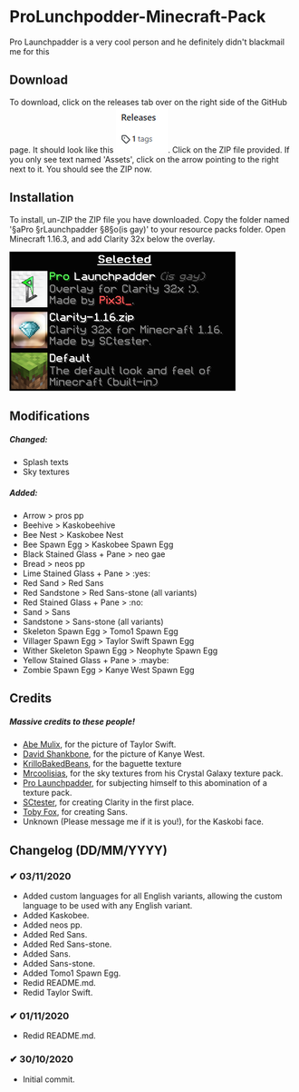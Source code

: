 # ProLunchpodder-Minecraft-Pack
Pro Launchpadder is a very cool person and he definitely didn't blackmail me for this

## Download
To download, click on the releases tab over on the right side of the GitHub page. It should look like this ![releases](https://raw.githubusercontent.com/WhosPix3l/ProLunchpodder-Minecraft-Pack/main/Image%20Resources/releases.png). Click on the ZIP file provided. If you only see text named 'Assets', click on the arrow pointing to the right next to it. You should see the ZIP now.

## Installation
To install, un-ZIP the ZIP file you have downloaded. Copy the folder named '§aPro §rLaunchpadder §8§o(is gay)' to your resource packs folder. Open Minecraft 1.16.3, and add Clarity 32x below the overlay.

![selected.png](https://raw.githubusercontent.com/WhosPix3l/ProLunchpodder-Minecraft-Pack/main/Image%20Resources/selected.png)


## Modifications
##### Changed:
* Splash texts
* Sky textures

##### Added:
* Arrow > pros pp
* Beehive > Kaskobeehive
* Bee Nest > Kaskobee Nest
* Bee Spawn Egg > Kaskobee Spawn Egg
* Black Stained Glass + Pane > neo gae
* Bread > neos pp
* Lime Stained Glass + Pane > :yes:
* Red Sand > Red Sans
* Red Sandstone > Red Sans-stone (all variants)
* Red Stained Glass + Pane > :no:
* Sand > Sans
* Sandstone > Sans-stone (all variants)
* Skeleton Spawn Egg > Tomo1 Spawn Egg
* Villager Spawn Egg > Taylor Swift Spawn Egg
* Wither Skeleton Spawn Egg > Neophyte Spawn Egg
* Yellow Stained Glass + Pane > :maybe:
* Zombie Spawn Egg > Kanye West Spawn Egg

## Credits
##### Massive credits to these people!
* [Abe Mulix](https://www.kindpng.com/userpngs/12532), for the picture of Taylor Swift.
* [David Shankbone](https://www.wikidata.org/wiki/Q12899557), for the picture of Kanye West.
* [KrilloBakedBeans](https://www.reddit.com/user/KrilloBakedBeans), for the baguette texture
* [Mrcoolisias](https://www.youtube.com/channel/UCmUV58QqezI2FKJm7x9C3Mg), for the sky textures from his Crystal Galaxy texture pack.
* [Pro Launchpadder](https://www.youtube.com/channel/UCSjVnduZR5GdrirOJEU2rWQ), for subjecting himself to this abomination of a texture pack.
* [SCtester](http://sctester.com), for creating Clarity in the first place.
* [Toby Fox](https://twitter.com/tobyfox), for creating Sans.
* Unknown (Please message me if it is you!), for the Kaskobi face.

## Changelog (DD/MM/YYYY)

### ✔ 03/11/2020
* Added custom languages for all English variants, allowing the custom language to be used with any English variant.
* Added Kaskobee.
* Added neos pp.
* Added Red Sans.
* Added Red Sans-stone.
* Added Sans.
* Added Sans-stone.
* Added Tomo1 Spawn Egg.
* Redid README.md.
* Redid Taylor Swift.

### ✔ 01/11/2020
* Redid README.md.

### ✔ 30/10/2020
* Initial commit.